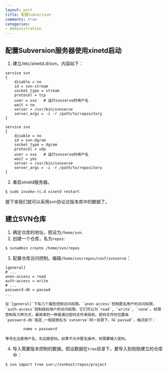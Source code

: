 ```yaml
---
layout: post
title: 配置Subversion
comments: true
categories:
- Administration
---
```


## 配置Subversion服务器使用xinetd启动
<!--more-->

1.  建立/etc/xinetd.d/svn，内容如下：
```
service svn
{
    disable = no
    id = svn-stream
    socket_type = stream
    protocol = tcp
    user = xxx   # 运行svnserve的用户名
    wait = no
    server = /usr/bin/svnserve
    server_args = -i -r /path/to/repository
}

service svn
{
    disable = no
    id = svn-dgram
    socket_type = dgram
    protocol = udp
    user = xxx   # 运行svnserve的用户名
    wait = yes
    server = /usr/bin/svnserve
    server_args = -i -r /path/to/repository
}
```
2.  重启xinetd服务器。
```
$ sudo invoke-rc.d xinetd restart
```
接下来我们就可以采用svn协议访版本库中的数据了。

## 建立SVN仓库

1.  确定仓库的地址，假设为`/home/svn`.
2.  创建一个仓库，名为`repos`:
```
$ svnadmin create /home/svn/repos
```
3.  配置仓库访问控制。编辑`/home/svn/repos/conf/svnserve`：
```
[general]
# ...
anon-access = read
auth-access = write
# ...
password-db = passwd
...
```
    在`[general]`下有几个属性控制访问权限。`anon-access`控制匿名用户的访问权限，
    `auth-access`控制授权用户的访问权限，它们可以为`read`, `write`, `none`。权限
    控制有几种方式，最简单的一种是通过密码文件来授权。密码文件的位置由
    `password-db`指定,一般就放在与`svnserve`同一目录下，叫`passwd`，格式如下：
```
        name = password
```
    等号左边是用户名，右边是密码。如果不允许匿名操作，则需要输入密码。
4.  导入需要版本控制的数据。假设数据在`tree`目录下，要导入到刚刚建立的仓库中：
```
$ svn import tree svn://svnhost/repos/project
```
